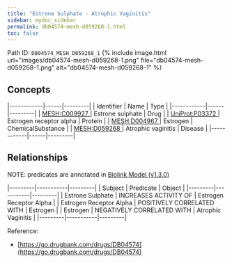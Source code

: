 ```yaml
---
title: "Estrone Sulphate - Atrophic Vaginitis"
sidebar: mydoc_sidebar
permalink: db04574-mesh-d059268-1.html
toc: false 
---
```



Path ID: `DB04574_MESH_D059268_1`
{% include image.html url="images/db04574-mesh-d059268-1.png" file="db04574-mesh-d059268-1.png" alt="db04574-mesh-d059268-1" %}

## Concepts

|------------|------|---------|
| Identifier | Name | Type    |
|------------|------|---------|
| <a href="https://identifiers.org/MESH:C009927">MESH:C009927 </a> | Estrone sulphate | Drug |
| <a href="https://identifiers.org/UniProt:P03372">UniProt:P03372 </a> | Estrogen receptor alpha | Protein |
| <a href="https://identifiers.org/MESH:D004967">MESH:D004967 </a> | Estrogen | ChemicalSubstance |
| <a href="https://identifiers.org/MESH:D059268">MESH:D059268 </a> | Atrophic vaginitis | Disease |
|------------|------|---------|

## Relationships


NOTE: predicates are annotated in <a href="https://github.com/biolink/biolink-model/releases/tag/v1.3.0">Biolink Model (v1.3.0)</a>

|---------|-----------|---------|
| Subject | Predicate | Object  |
|---------|-----------|---------|
| Estrone Sulphate | INCREASES ACTIVITY OF | Estrogen Receptor Alpha |
| Estrogen Receptor Alpha | POSITIVELY CORRELATED WITH | Estrogen |
| Estrogen | NEGATIVELY CORRELATED WITH | Atrophic Vaginitis |
|---------|-----------|---------|

Reference: 
  - [https://go.drugbank.com/drugs/DB04574](https://go.drugbank.com/drugs/DB04574)
